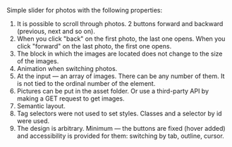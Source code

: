 Simple slider for photos with the following properties:

1. It is possible to scroll through photos. 2 buttons forward and backward (previous, next and so on).
2. When you click "back" on the first photo, the last one opens. When you click "forward" on the last photo, the first one opens.
3. The block in which the images are located does not change to the size of the images.
4. Animation when switching photos.
5. At the input — an array of images. There can be any number of them. It is not tied to the ordinal number of the element.
6. Pictures can be put in the asset folder. Or use a third-party API by making a GET request to get images.
7. Semantic layout.
8. Tag selectors were not used to set styles. Classes and a selector by id were used.
9. The design is arbitrary. Minimum — the buttons are fixed (hover added) and accessibility is provided for them: switching by tab, outline, cursor.